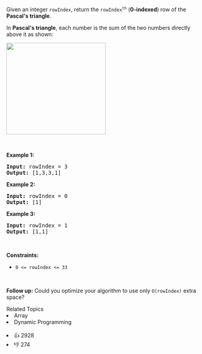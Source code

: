 <p>Given an integer <code>rowIndex</code>, return the <code>rowIndex<sup>th</sup></code> (<strong>0-indexed</strong>) row of the <strong>Pascal's triangle</strong>.</p>

<p>In <strong>Pascal's triangle</strong>, each number is the sum of the two numbers directly above it as shown:</p> 
<img alt="" src="https://upload.wikimedia.org/wikipedia/commons/0/0d/PascalTriangleAnimated2.gif" style="height:240px; width:260px" /> 
<p>&nbsp;</p> 
<p><strong>Example 1:</strong></p> 
<pre><strong>Input:</strong> rowIndex = 3
<strong>Output:</strong> [1,3,3,1]
</pre>
<p><strong>Example 2:</strong></p> 
<pre><strong>Input:</strong> rowIndex = 0
<strong>Output:</strong> [1]
</pre>
<p><strong>Example 3:</strong></p> 
<pre><strong>Input:</strong> rowIndex = 1
<strong>Output:</strong> [1,1]
</pre> 
<p>&nbsp;</p> 
<p><strong>Constraints:</strong></p>

<ul> 
 <li><code>0 &lt;= rowIndex &lt;= 33</code></li> 
</ul>

<p>&nbsp;</p> 
<p><strong>Follow up:</strong> Could you optimize your algorithm to use only <code>O(rowIndex)</code> extra space?</p>

<div><div>Related Topics</div><div><li>Array</li><li>Dynamic Programming</li></div></div><br><div><li>👍 2928</li><li>👎 274</li></div>